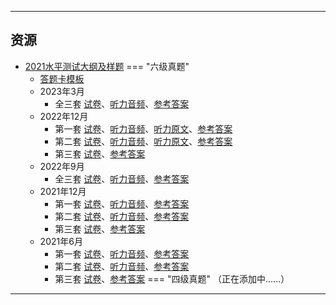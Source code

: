 <!--
## 课程总览  
- 难度评分 Nan / 10 （0 份）  
- 实用评分 Nan / 10 （0 份）  
-->

---

## 资源  
- [2021水平测试大纲及样题](https://lz.qaiu.top/parser?url=https://cqu-openlib.lanzouh.com/iOgu41uqa6ed)
=== "六级真题"
    * [答题卡模板](https://lz.qaiu.top/parser?url=https://cqu-openlib.lanzout.com/iW7Ta1v5ykqd)
    * 2023年3月  
        * 全三套 [试卷](https://lz.qaiu.top/parser?url=https://cqu-openlib.lanzout.com/izSGs1v4xk1g)、[听力音频](https://lz.qaiu.top/parser?url=https://cqu-openlib.lanzout.com/iTzFq1v4xjji)、[参考答案](https://lz.qaiu.top/parser?url=https://cqu-openlib.lanzout.com/iZKlv1v4ximf)  
    * 2022年12月  
        * 第一套 [试卷](https://lz.qaiu.top/parser?url=https://cqu-openlib.lanzout.com/ipiYA1v4wnob)、[听力音频](https://lz.qaiu.top/parser?url=https://cqu-openlib.lanzout.com/iM9T61v4wmwd)、[听力原文](https://lz.qaiu.top/parser?url=https://cqu-openlib.lanzout.com/i1jjN1v4wjsb)、[参考答案](https://lz.qaiu.top/parser?url=https://cqu-openlib.lanzout.com/iYbVM1v4wjpi)  
        * 第二套 [试卷](https://lz.qaiu.top/parser?url=https://cqu-openlib.lanzout.com/ifhQi1v4wvsd)、[听力音频](https://lz.qaiu.top/parser?url=https://cqu-openlib.lanzout.com/ixdTz1v4wuze)、[听力原文](https://lz.qaiu.top/parser?url=https://cqu-openlib.lanzout.com/isD9Y1v4wsmj)、[参考答案](https://lz.qaiu.top/parser?url=https://cqu-openlib.lanzout.com/irVyC1v4wsli)  
        * 第三套 [试卷](https://lz.qaiu.top/parser?url=https://cqu-openlib.lanzout.com/iUtLG1v4wqkf)、[参考答案](https://lz.qaiu.top/parser?url=https://cqu-openlib.lanzout.com/ip3TQ1v4wpze)  
    * 2022年9月  
        * 全三套 [试卷](https://lz.qaiu.top/parser?url=https://cqu-openlib.lanzout.com/iXXcT1v4unqb)、[听力音频](https://lz.qaiu.top/parser?url=https://cqu-openlib.lanzout.com/iw1Sj1v4unmh)、[参考答案](https://lz.qaiu.top/parser?url=https://cqu-openlib.lanzout.com/iK4LJ1v4unni)  
    * 2021年12月
        * 第一套 [试卷](https://lz.qaiu.top/parser?url=https://cqu-openlib.lanzout.com/iOcwR1v5y2aj)、[听力音频](https://lz.qaiu.top/parser?url=https://cqu-openlib.lanzout.com/ileGO1v5y27g)、[参考答案](https://lz.qaiu.top/parser?url=https://cqu-openlib.lanzout.com/iqM2b1v5y1dg)
        * 第二套 [试卷](https://lz.qaiu.top/parser?url=https://cqu-openlib.lanzout.com/io8f91v5y39e)、[听力音频](https://lz.qaiu.top/parser?url=https://cqu-openlib.lanzout.com/iwifX1v5y37c)、[参考答案](https://lz.qaiu.top/parser?url=https://cqu-openlib.lanzout.com/imGE81v5y2hg)
        * 第三套 [试卷](https://lz.qaiu.top/parser?url=https://cqu-openlib.lanzout.com/iSFew1v5y2fe)、[参考答案](https://lz.qaiu.top/parser?url=https://cqu-openlib.lanzout.com/iwpwq1v5y2cb)
    * 2021年6月
        * 第一套 [试卷](https://lz.qaiu.top/parser?url=https://cqu-openlib.lanzout.com/iggb11v5xxaj)、[听力音频](https://lz.qaiu.top/parser?url=https://cqu-openlib.lanzout.com/is90b1v5xx8h)、[参考答案](https://lz.qaiu.top/parser?url=https://cqu-openlib.lanzout.com/iC1hE1v5xweh)
        * 第二套 [试卷](https://lz.qaiu.top/parser?url=https://cqu-openlib.lanzout.com/iEpsl1v5xyje)、[听力音频](https://lz.qaiu.top/parser?url=https://cqu-openlib.lanzout.com/icjhX1v5xyhc)、[参考答案](https://lz.qaiu.top/parser?url=https://cqu-openlib.lanzout.com/i5KIy1v5xxrg)
        * 第三套 [试卷](https://lz.qaiu.top/parser?url=https://cqu-openlib.lanzout.com/i8VY21v5xxih)、[参考答案](https://lz.qaiu.top/parser?url=https://cqu-openlib.lanzout.com/iFU5n1v5xxgf)
=== "四级真题"
    （正在添加中……）  

---

<!--
## 教师们  
- #### 黎虹伶  
    - 内容评分 4/10 （1 份）  
    - 分数评分 6/10 （1 份）  
    - 对该老师的评价：  
        `
        每周作业布置很多，特别花费时间，做英语作业的时间仅次于高数。云班课布置寒假作业，每周都要按时交，寒假作业的得分还是互评的，个人感觉不太公平，因为云班课的分数也跟平时成绩相关。寒假说的是忘交就开学口头分享，开学第一节课说忘交了没分就没分。而且寒假作业在云班课的经验值还特别高，基本上忘交一次后面一学期作业就算好好做也难以把班级排名刷上去了，一杆子把人打死。布置作业也总是不说清楚要求，前一周告诉你下一周要小组汇报，也没有说汇报的时间限制，结果后面要汇报的时候突然给你说一个规定时间。
        `   
- #### 孙凌  
    - 内容评分 5.5/10 （2 份）  
    - 分数评分 4/10 （2 份）  
    - 对该老师的评价：  
        `
        雷，作业很多事很多。
        `   
        `
        作业太多了，又多又杂，每周作业都很多，读的，做的，还有pre，给我的大一带来了深深的痛苦。
        `  
-->